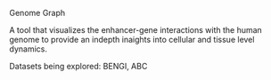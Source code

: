 Genome Graph

A tool that visualizes the enhancer-gene interactions with the human genome to provide an indepth inaights into cellular and tissue level dynamics.

Datasets being explored: BENGI, ABC
